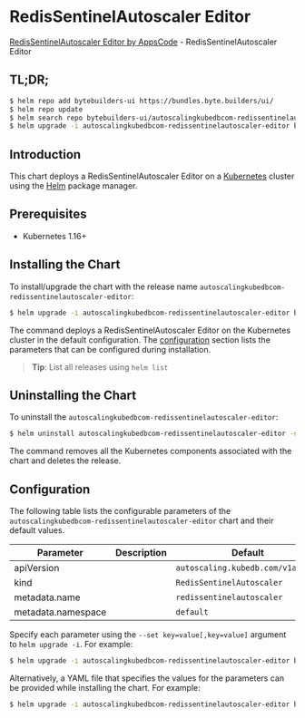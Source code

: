 # RedisSentinelAutoscaler Editor

[RedisSentinelAutoscaler Editor by AppsCode](https://byte.builders) - RedisSentinelAutoscaler Editor

## TL;DR;

```bash
$ helm repo add bytebuilders-ui https://bundles.byte.builders/ui/
$ helm repo update
$ helm search repo bytebuilders-ui/autoscalingkubedbcom-redissentinelautoscaler-editor --version=v0.4.13
$ helm upgrade -i autoscalingkubedbcom-redissentinelautoscaler-editor bytebuilders-ui/autoscalingkubedbcom-redissentinelautoscaler-editor -n default --create-namespace --version=v0.4.13
```

## Introduction

This chart deploys a RedisSentinelAutoscaler Editor on a [Kubernetes](http://kubernetes.io) cluster using the [Helm](https://helm.sh) package manager.

## Prerequisites

- Kubernetes 1.16+

## Installing the Chart

To install/upgrade the chart with the release name `autoscalingkubedbcom-redissentinelautoscaler-editor`:

```bash
$ helm upgrade -i autoscalingkubedbcom-redissentinelautoscaler-editor bytebuilders-ui/autoscalingkubedbcom-redissentinelautoscaler-editor -n default --create-namespace --version=v0.4.13
```

The command deploys a RedisSentinelAutoscaler Editor on the Kubernetes cluster in the default configuration. The [configuration](#configuration) section lists the parameters that can be configured during installation.

> **Tip**: List all releases using `helm list`

## Uninstalling the Chart

To uninstall the `autoscalingkubedbcom-redissentinelautoscaler-editor`:

```bash
$ helm uninstall autoscalingkubedbcom-redissentinelautoscaler-editor -n default
```

The command removes all the Kubernetes components associated with the chart and deletes the release.

## Configuration

The following table lists the configurable parameters of the `autoscalingkubedbcom-redissentinelautoscaler-editor` chart and their default values.

|     Parameter      | Description |                   Default                    |
|--------------------|-------------|----------------------------------------------|
| apiVersion         |             | <code>autoscaling.kubedb.com/v1alpha1</code> |
| kind               |             | <code>RedisSentinelAutoscaler</code>         |
| metadata.name      |             | <code>redissentinelautoscaler</code>         |
| metadata.namespace |             | <code>default</code>                         |


Specify each parameter using the `--set key=value[,key=value]` argument to `helm upgrade -i`. For example:

```bash
$ helm upgrade -i autoscalingkubedbcom-redissentinelautoscaler-editor bytebuilders-ui/autoscalingkubedbcom-redissentinelautoscaler-editor -n default --create-namespace --version=v0.4.13 --set apiVersion=autoscaling.kubedb.com/v1alpha1
```

Alternatively, a YAML file that specifies the values for the parameters can be provided while
installing the chart. For example:

```bash
$ helm upgrade -i autoscalingkubedbcom-redissentinelautoscaler-editor bytebuilders-ui/autoscalingkubedbcom-redissentinelautoscaler-editor -n default --create-namespace --version=v0.4.13 --values values.yaml
```
